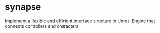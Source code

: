 # synapse
Implement a flexible and efficient interface structure in Unreal Engine that connects controllers and characters
